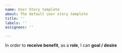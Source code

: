 ```yaml
---
name: User Story template
about: The default user story template
title: ''
labels: ''
assignees: ''

---
```


In order to **receive benefit**, as a **role**, I can **goal / desire**

